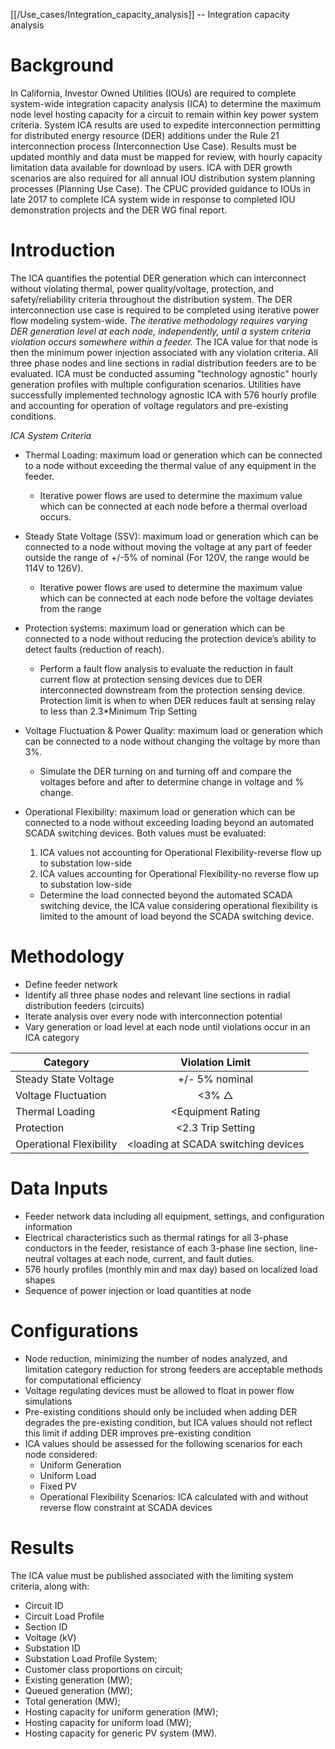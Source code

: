 [[/Use_cases/Integration_capacity_analysis]] -- Integration capacity analysis


# Background
In California, Investor Owned Utilities (IOUs) are required to complete system-wide integration capacity analysis (ICA) to determine the maximum node level hosting capacity for a circuit to remain within key power system criteria. System ICA results are used to expedite interconnection permitting for distributed energy resource (DER) additions under the Rule 21 interconnection process (Interconnection Use Case). Results must be updated monthly and data must be mapped for review, with hourly capacity limitation data available for download by users. ICA with DER growth scenarios are also required for all annual IOU distribution system planning processes (Planning Use Case). The CPUC provided guidance to IOUs in late 2017 to complete ICA system wide in response to completed IOU demonstration projects and the DER WG final report. 

# Introduction

The ICA quantifies the potential DER generation which can interconnect without violating thermal, power quality/voltage, protection, and safety/reliability criteria throughout the distribution system. The DER interconnection use case is required to be completed using iterative power flow modeling system-wide. *The iterative methodology requires varying DER generation level at each node, independently, until a system criteria violation occurs somewhere within a feeder.* The ICA value for that node is then the minimum power injection associated with any violation criteria. All three phase nodes and line sections in radial distribution feeders are to be evaluated.  ICA must be conducted assuming "technology agnostic" hourly generation profiles with multiple configuration scenarios. Utilities have successfully implemented technology agnostic ICA with 576 hourly profile and accounting for operation of voltage regulators and pre-existing conditions.


*ICA System Criteria*

- Thermal Loading:  maximum load or generation which can be connected to a node without exceeding the thermal value of any equipment in the feeder. 
  - Iterative power flows are used to determine the maximum value which can be connected at each node before a thermal overload occurs. 
 
- Steady State Voltage (SSV): maximum load or generation which can be connected to a node without moving the voltage at any part of feeder outside the range of +/-5% of nominal (For 120V, the range would be 114V to 126V).
  - Iterative power flows are used to determine the maximum value which can be connected at each node before the voltage deviates from the range 

- Protection systems:  maximum load or generation which can be connected to a node without reducing the protection device’s ability to detect faults (reduction of reach).
  - Perform a fault flow analysis to evaluate the reduction in fault current flow at protection sensing devices due to DER interconnected downstream from the protection sensing device. Protection limit is when to when DER reduces fault at sensing relay to less than 2.3*Minimum Trip Setting

- Voltage Fluctuation & Power Quality:  maximum load or generation which can be connected to a node without changing the voltage by more than 3%.
  - Simulate the DER turning on and turning off and compare the voltages before and after to determine change in voltage and % change. 

- Operational Flexibility: maximum load or generation which can be connected to a node without exceeding loading beyond an automated SCADA switching devices.  Both values must be evaluated:
	1. ICA values not accounting for Operational Flexibility-reverse flow up to substation low-side
	2. ICA values accounting for Operational Flexibility-no reverse flow up to substation low-side
  - Determine the load connected beyond the automated SCADA switching device, the ICA value considering operational flexibility is limited to the amount of load beyond the SCADA switching device.  

# Methodology 
- Define feeder network 
- Identify all three phase nodes and relevant line sections in radial distribution feeders (circuits) 
- Iterate analysis over every node with interconnection potential
- Vary generation or load level at each node until violations occur in an ICA category


| Category    | Violation Limit  |
| ------------- |:-------------:|
| Steady State Voltage      | +/- 5% nominal |
| Voltage Fluctuation    | <3% △    |
| Thermal Loading  |   <Equipment Rating    |
| Protection  |   <2.3 Trip Setting  |
|Operational Flexibility  |   <loading at SCADA switching devices  |


# Data Inputs 
- Feeder network data including all equipment, settings, and configuration information
- Electrical characteristics such as thermal ratings for all 3-phase conductors in the feeder, resistance of each 3-phase line section, line-neutral voltages at each node, current, and fault duties. 
- 576 hourly profiles (monthly min and max day) based on localized load shapes
- Sequence of power injection or load quantities at node

# Configurations
- Node reduction, minimizing the number of nodes analyzed, and limitation category reduction for strong feeders are acceptable methods for computational efficiency
- Voltage regulating devices must be allowed to float in power flow simulations
- Pre-existing conditions should only be included when adding DER degrades the pre-existing condition, but ICA values should not reflect this limit if adding DER improves pre-existing condition
- ICA values should be assessed for the following scenarios for each node considered:
  - Uniform Generation
  - Uniform Load
  - Fixed PV 
  - Operational Flexibility Scenarios: ICA calculated with and without reverse flow constraint at SCADA devices 
 

# Results
The ICA value must be published associated with the limiting system criteria, along with: 
- Circuit ID
- Circuit Load Profile
- Section ID
- Voltage (kV)
- Substation ID
- Substation Load Profile System; 
- Customer class proportions on circuit;
- Existing generation (MW);
- Queued generation (MW); 
- Total generation (MW); 
- Hosting capacity for uniform generation (MW); 
- Hosting capacity for uniform load (MW); 
- Hosting capacity for generic PV system (MW). 
